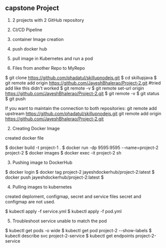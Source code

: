 ## capstone Project
1. 2 projects with 2 GitHub repository
2. CI/CD Pipeline
3. container Image creation
4. push docker hub
5. pull image in Kubernetes and run a pod


1. Files from another Repo to MyRepo

$ git clone https://github.com/phadatul/skillupnodejs.git
$ cd skillupjava 
$ git remote add origin https://github.com/JayeshBhalerao/Project-2.git           #tried add like this didn't worked
$ git remote -v 
$ git remote set-url origin https://github.com/JayeshBhalerao/Project-2.git
$ git remote -v
$ git status
$ git push

If you want to maintain the connection to both repositories:
git remote add upstream https://github.com/phadatul/skillupnodejs.git
git remote add origin https://github.com/JayeshBhalerao/Project-2.git

2. Creating Docker Image

created docker file

$ docker build -t project-1 .
$ docker run -dp 9595:9595 --name=project-2 project-2    <!-- optional if running through kubernetes -->
$ docker images                                          <!-- optional if running through kubernetes -->
$ docker exec -it project-2 sh                           <!-- optional if running through kubernetes -->

3. Pushing image to DockerHub

$ docker login
$ docker tag project-2 jayeshdockerhub/project-2:latest
$ docker push jayeshdockerhub/project-2:latest
$

4. Pulling images to kubernetes

created deploment, configmap, secret and service files
secret and configmap are not used.

$ kubectl apply -f service.yml
$ kubectl apply -f pod.yml

5. Troubleshoot service unable to match the pod

$ kubectl get pods -o wide
$ kubectl get pod project-2 --show-labels
$ kubectl describe svc project-2-service
$ kubectl get endpoints project-2-service


